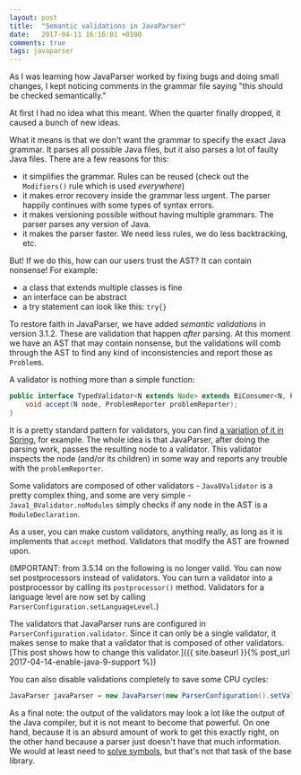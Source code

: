 ```yaml
---
layout: post
title:  "Semantic validations in JavaParser"
date:   2017-04-11 16:16:01 +0100
comments: true
tags: javaparser
---
```

As I was learning how JavaParser worked by fixing bugs and doing small changes,
I kept noticing comments in the grammar file saying "this should be checked semantically."

At first I had no idea what this meant.
When the quarter finally dropped,
it caused a bunch of new ideas.

What it means is that we don't want the grammar to specify the exact Java grammar.
It parses all possible Java files,
but it also parses a lot of faulty Java files.
There are a few reasons for this:
- it simplifies the grammar. Rules can be reused (check out the `Modifiers()` rule which is used *everywhere*)
- it makes error recovery inside the grammar less urgent. The parser happily continues with some types of syntax errors.
- it makes versioning possible without having multiple grammars. The parser parses any version of Java.
- it makes the parser faster. We need less rules, we do less backtracking, etc.

But!
If we do this,
how can our users trust the AST?
It can contain nonsense!
For example:
- a class that extends multiple classes is fine
- an interface can be abstract
- a try statement can look like this: `try{}`

To restore faith in JavaParser,
we have added *semantic validations* in version 3.1.2.
These are validation that happen *after* parsing.
At this moment we have an AST that may contain nonsense,
but the validations will comb through the AST to find any kind of inconsistencies and report those as `Problem`s.

A validator is nothing more than a simple function:
```java
public interface TypedValidator<N extends Node> extends BiConsumer<N, ProblemReporter> {
    void accept(N node, ProblemReporter problemReporter);
}
```
It is a pretty standard pattern for validators,
you can find [a variation of it in Spring](https://docs.spring.io/spring/docs/current/spring-framework-reference/html/validation.html), for example.
The whole idea is that JavaParser,
after doing the parsing work,
passes the resulting node to a validator.
This validator inspects the node (and/or its children) in some way and reports any trouble with the `problemReporter`.

Some validators are composed of other validators - `Java8Validator` is a pretty complex thing,
and some are very simple - `Java1_0Validator.noModules` simply checks if any node in the AST is a `ModuleDeclaration`.

As a user, you can make custom validators, anything really,
as long as it is implements that `accept` method.
Validators that modify the AST are frowned upon.

(IMPORTANT: from 3.5.14 on the following is no longer valid. You can now set postprocessors instead of validators.
You can turn a validator into a postprocessor by calling its `postprocessor()` method.
Validators for a language level are now set by calling `ParserConfiguration.setLanguageLevel`.)
  
The validators that JavaParser runs are configured in `ParserConfiguration.validator`.
Since it can only be a single validator,
it makes sense to make that a validator that is composed of other validators.
[This post shows how to change this validator.]({{ site.baseurl }}{% post_url 2017-04-14-enable-java-9-support %})

You can also disable validations completely to save some CPU cycles:
```java
JavaParser javaParser = new JavaParser(new ParserConfiguration().setValidator(new NoProblemsValidator()));
```

As a final note: the output of the validators may look a lot like the output of the Java compiler,
but it is not meant to become that powerful.
On one hand, because it is an absurd amount of work to get this exactly right,
on the other hand because a parser just doesn't have that much information.
We would at least need to [solve symbols](https://github.com/javaparser/javasymbolsolver), but that's not that task of the base library.